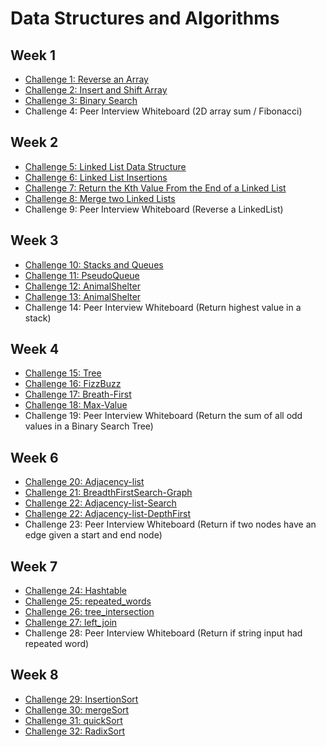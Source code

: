 # Data Structures and Algorithms

## Week 1

* [Challenge 1: Reverse an Array](./readme/reverse_array.md)
* [Challenge 2: Insert and Shift Array](./readme/array_shift.md)
* [Challenge 3: Binary Search](./readme/binary_search.md)
* Challenge 4: Peer Interview Whiteboard (2D array sum / Fibonacci)

## Week 2

* [Challenge 5: Linked List Data Structure](./readme/linked_list.md)
* [Challenge 6: Linked List Insertions](./readme/ll_insertions.md)
* [Challenge 7: Return the Kth Value From the End of a Linked List](./readme/ll_kth_from_end.md)
* [Challenge 8: Merge two Linked Lists](./readme/merged_lists.md)
* Challenge 9: Peer Interview Whiteboard (Reverse a LinkedList)

## Week 3
* [Challenge 10: Stacks and Queues](./readme/stacks_and_queues.md)
* [Challenge 11: PseudoQueue](./readme/pseudo_queue.md)
* [Challenge 12: AnimalShelter ](./readme/animal_shelter.md)
* [Challenge 13: AnimalShelter ](./readme/multi_bracket.md)
* Challenge 14: Peer Interview Whiteboard (Return highest value in a stack)

## Week 4
* [Challenge 15: Tree](./readme/tree.md)
* [Challenge 16: FizzBuzz](./readme/fizzbuzz.md)
* [Challenge 17: Breath-First](./readme/breath.md)
* [Challenge 18: Max-Value](./readme/max_tree_value.md)
* Challenge 19: Peer Interview Whiteboard (Return the sum of all odd values in a Binary Search Tree)

## Week 6
* [Challenge 20: Adjacency-list](./readme/adjacencyListGraph.md)
* [Challenge 21: BreadthFirstSearch-Graph](./readme/breadthFirstGraph.md)
* [Challenge 22: Adjacency-list-Search](./readme/adjacencyListGraphSearch.md)
* [Challenge 22: Adjacency-list-DepthFirst](./readme/adjacencyListDepthFirst.md)
* Challenge 23: Peer Interview Whiteboard (Return if two nodes have an edge given a start and end node)

## Week 7
* [Challenge 24: Hashtable](./readme/adjacencyListDepthFirst.md)
* [Challenge 25: repeated_words](./readme/repeated_words.md)
* [Challenge 26: tree_intersection](./readme/tree_intersection.md)
* [Challenge 27: left_join](./readme/left_join.md)
* Challenge 28: Peer Interview Whiteboard (Return if string input had repeated word)
## Week 8
* [Challenge 29: InsertionSort](./readme/insertion_sort.md)
* [Challenge 30: mergeSort](./readme/merge_sort.md)
* [Challenge 31: quickSort](./readme/quick_sort.md)
* [Challenge 32: RadixSort](./readme/radix_sort.md)


